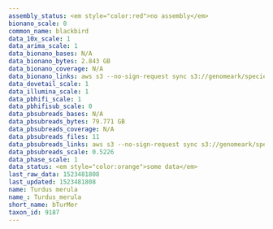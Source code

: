 ```yaml
---
assembly_status: <em style="color:red">no assembly</em>
bionano_scale: 0
common_name: blackbird
data_10x_scale: 1
data_arima_scale: 1
data_bionano_bases: N/A
data_bionano_bytes: 2.843 GB
data_bionano_coverage: N/A
data_bionano_links: aws s3 --no-sign-request sync s3://genomeark/species/Turdus_merula/bTurMer1/genomic_data/bionano/ .<br>
data_dovetail_scale: 1
data_illumina_scale: 1
data_pbhifi_scale: 1
data_pbhifisub_scale: 0
data_pbsubreads_bases: N/A
data_pbsubreads_bytes: 79.771 GB
data_pbsubreads_coverage: N/A
data_pbsubreads_files: 11
data_pbsubreads_links: aws s3 --no-sign-request sync s3://genomeark/species/Turdus_merula/bTurMer1/genomic_data/pacbio/ . --exclude "*ccs*bam*"<br>
data_pbsubreads_scale: 0.5226
data_phase_scale: 1
data_status: <em style="color:orange">some data</em>
last_raw_data: 1523481808
last_updated: 1523481808
name: Turdus merula
name_: Turdus_merula
short_name: bTurMer
taxon_id: 9187
---
```


